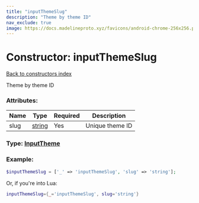 ```yaml
---
title: "inputThemeSlug"
description: "Theme by theme ID"
nav_exclude: true
image: https://docs.madelineproto.xyz/favicons/android-chrome-256x256.png
---
```

# Constructor: inputThemeSlug  
[Back to constructors index](index.md)



Theme by theme ID

### Attributes:

| Name     |    Type       | Required | Description |
|----------|---------------|----------|-------------|
|slug|[string](../types/string.md) | Yes|Unique theme ID|



### Type: [InputTheme](../types/InputTheme.md)


### Example:

```php
$inputThemeSlug = ['_' => 'inputThemeSlug', 'slug' => 'string'];
```  


Or, if you're into Lua:

```lua
inputThemeSlug={_='inputThemeSlug', slug='string'}

```


